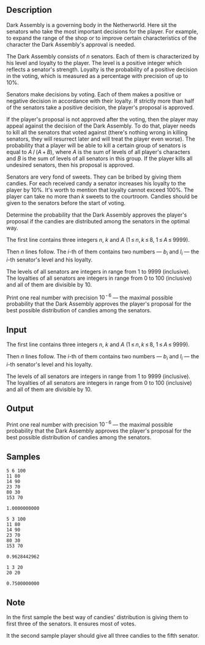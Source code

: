 ## Description

<div><p>Dark Assembly is a governing body in the Netherworld. Here sit the senators who take the most important decisions for the player. For example, to expand the range of the shop or to improve certain characteristics of the character the Dark Assembly's approval is needed.</p><p>The Dark Assembly consists of <span class="tex-span"><i>n</i></span> senators. Each of them is characterized by his <span class="tex-font-style-it">level</span> and <span class="tex-font-style-it">loyalty</span> to the player. The level is a positive integer which reflects a senator's strength. Loyalty is the probability of a positive decision in the voting, which is measured as a percentage with precision of up to <span class="tex-span">10%</span>. </p><p>Senators make decisions by voting. Each of them makes a positive or negative decision in accordance with their loyalty. If <span class="tex-font-style-bf">strictly more</span> than half of the senators take a positive decision, the player's proposal is approved. </p><p>If the player's proposal is not approved after the voting, then the player may appeal against the decision of the Dark Assembly. To do that, player needs to kill all the senators that voted against (there's nothing wrong in killing senators, they will resurrect later and will treat the player even worse). The probability that a player will be able to kill a certain group of senators is equal to <span class="tex-span"><i>A</i> / (<i>A</i> + <i>B</i>)</span>, where <span class="tex-span"><i>A</i></span> is the sum of levels of all player's characters and <span class="tex-span"><i>B</i></span> is the sum of levels of all senators in this group. If the player kills all undesired senators, then his proposal is approved.</p><p>Senators are very fond of sweets. They can be bribed by giving them candies. For each received candy a senator increases his loyalty to the player by <span class="tex-span">10%</span>. It's worth to mention that loyalty cannot exceed <span class="tex-span">100%</span>. The player can take no more than <span class="tex-span"><i>k</i></span> sweets to the courtroom. Candies should be given to the senators <span class="tex-font-style-bf">before</span> the start of voting.</p><p>Determine the probability that the Dark Assembly approves the player's proposal if the candies are distributed among the senators in the optimal way.</p></div><div class="input-specification"><p>The first line contains three integers <span class="tex-span"><i>n</i></span>, <span class="tex-span"><i>k</i></span> and <span class="tex-span"><i>A</i></span> (<span class="tex-span">1 ≤ <i>n</i>, <i>k</i> ≤ 8</span>, <span class="tex-span">1 ≤ <i>A</i> ≤ 9999</span>).</p><p>Then <span class="tex-span"><i>n</i></span> lines follow. The <span class="tex-span"><i>i</i></span>-th of them contains two numbers — <span class="tex-span"><i>b</i><sub class="lower-index"><i>i</i></sub></span> and <span class="tex-span"><i>l</i><sub class="lower-index"><i>i</i></sub></span> — the <span class="tex-span"><i>i</i></span>-th senator's level and his loyalty.</p><p>The levels of all senators are integers in range from <span class="tex-span">1</span> to <span class="tex-span">9999</span> (inclusive). The loyalties of all senators are integers in range from <span class="tex-span">0</span> to <span class="tex-span">100</span> (inclusive) and all of them are divisible by <span class="tex-span">10</span>.</p></div><div class="output-specification"><p>Print one real number with precision <span class="tex-span">10<sup class="upper-index"> - 6</sup></span> — the maximal possible probability that the Dark Assembly approves the player's proposal for the best possible distribution of candies among the senators.</p></div>


## Input

<p>The first line contains three integers <span class="tex-span"><i>n</i></span>, <span class="tex-span"><i>k</i></span> and <span class="tex-span"><i>A</i></span> (<span class="tex-span">1 ≤ <i>n</i>, <i>k</i> ≤ 8</span>, <span class="tex-span">1 ≤ <i>A</i> ≤ 9999</span>).</p><p>Then <span class="tex-span"><i>n</i></span> lines follow. The <span class="tex-span"><i>i</i></span>-th of them contains two numbers — <span class="tex-span"><i>b</i><sub class="lower-index"><i>i</i></sub></span> and <span class="tex-span"><i>l</i><sub class="lower-index"><i>i</i></sub></span> — the <span class="tex-span"><i>i</i></span>-th senator's level and his loyalty.</p><p>The levels of all senators are integers in range from <span class="tex-span">1</span> to <span class="tex-span">9999</span> (inclusive). The loyalties of all senators are integers in range from <span class="tex-span">0</span> to <span class="tex-span">100</span> (inclusive) and all of them are divisible by <span class="tex-span">10</span>.</p>


## Output

<p>Print one real number with precision <span class="tex-span">10<sup class="upper-index"> - 6</sup></span> — the maximal possible probability that the Dark Assembly approves the player's proposal for the best possible distribution of candies among the senators.</p>


## Samples

```input1
5 6 100
11 80
14 90
23 70
80 30
153 70

```

```output1
1.0000000000

```






```input2
5 3 100
11 80
14 90
23 70
80 30
153 70

```

```output2
0.9628442962

```






```input3
1 3 20
20 20

```

```output3
0.7500000000

```




## Note

<p>In the first sample the best way of candies' distribution is giving them to first three of the senators. It ensures most of votes.</p><p>It the second sample player should give all three candies to the fifth senator.</p>

